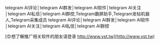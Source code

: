 telegram AI评论│telegram AI群发│telegram AI软件│telegram AI关注│telegram AI私信│telegram AI群控,Telegram霸屏助手,Telegram发帖机器人,Telegram采集成员
telegram AI评论│telegram AI群发│telegram AI软件│telegram AI关注│telegram AI私信│telegram AI群控

[😍想了解推广相关软件的朋友请登录 http://www.vst.tw](http://www.vst.tw)




